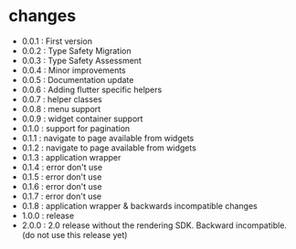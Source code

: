 # changes
- 0.0.1 : First version
- 0.0.2 : Type Safety Migration
- 0.0.3 : Type Safety Assessment
- 0.0.4 : Minor improvements
- 0.0.5 : Documentation update
- 0.0.6 : Adding flutter specific helpers
- 0.0.7 : helper classes
- 0.0.8 : menu support
- 0.0.9 : widget container support
- 0.1.0 : support for pagination
- 0.1.1 : navigate to page available from widgets
- 0.1.2 : navigate to page available from widgets
- 0.1.3 : application wrapper
- 0.1.4 : error don't use
- 0.1.5 : error don't use
- 0.1.6 : error don't use
- 0.1.7 : error don't use
- 0.1.8 : application wrapper & backwards incompatible changes
- 1.0.0 : release
- 2.0.0 : 2.0 release without the rendering SDK. Backward incompatible. (do not use this release yet)